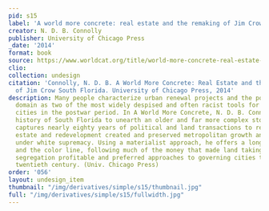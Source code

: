 ```yaml
---
pid: s15
label: 'A world more concrete: real estate and the remaking of Jim Crow South Florida'
creator: N. D. B. Connolly
publisher: University of Chicago Press
_date: '2014'
format: book
source: https://www.worldcat.org/title/world-more-concrete-real-estate-and-the-remaking-of-jim-crow-south-florida/oclc/922726617&referer=brief_results
clio:
collection: undesign
citation: 'Connolly, N. D. B. A World More Concrete: Real Estate and the Remaking
  of Jim Crow South Florida. University of Chicago Press, 2014'
description: Many people characterize urban renewal projects and the power of eminent
  domain as two of the most widely despised and often racist tools for reshaping American
  cities in the postwar period. In A World More Concrete, N. D. B. Connolly uses the
  history of South Florida to unearth an older and far more complex story. Connolly
  captures nearly eighty years of political and land transactions to reveal how real
  estate and redevelopment created and preserved metropolitan growth and racial peace
  under white supremacy. Using a materialist approach, he offers a long view of capitalism
  and the color line, following much of the money that made land taking and Jim Crow
  segregation profitable and preferred approaches to governing cities throughout the
  twentieth century. (Univ. Chicago Press)
order: '056'
layout: undesign_item
thumbnail: "/img/derivatives/simple/s15/thumbnail.jpg"
full: "/img/derivatives/simple/s15/fullwidth.jpg"
---
```

